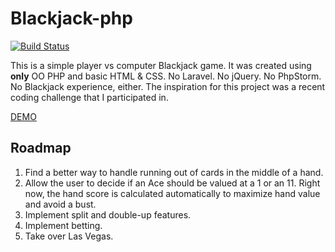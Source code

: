 # Blackjack-php
[![Build Status](https://travis-ci.org/mykisscool/blackjack-php.svg?branch=master)](https://travis-ci.org/mykisscool/blackjack-php)

This is a simple player vs computer Blackjack game.  It was created using **only** OO PHP and basic HTML & CSS. No Laravel. No jQuery. No PhpStorm. No Blackjack experience, either. The inspiration for this project was a recent coding challenge that I participated in.

[DEMO](https://blackjack-php.herokuapp.com/)

## Roadmap

1. Find a better way to handle running out of cards in the middle of a hand.
2. Allow the user to decide if an Ace should be valued at a 1 or an 11.  Right now, the hand score is calculated automatically to maximize hand value and avoid a bust.
3. Implement split and double-up features.
4. Implement betting.
5. Take over Las Vegas.